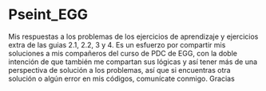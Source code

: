 # Pseint_EGG
Mis respuestas a los problemas de los ejercicios de aprendizaje y ejercicios extra de las guias 2.1, 2.2, 3 y 4.
Es un esfuerzo por compartir mis soluciones a mis compañeros del curso de PDC de EGG, con la doble intención 
de que también me compartan sus lógicas y así tener más de una perspectiva de solución a los problemas, así que si 
encuentras otra solución o algún error en mis códigos, comunícate conmigo. Gracias

